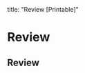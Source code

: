 <frontmatter>
title: "Review [Printable]"
</frontmatter>

<link rel="stylesheet" href="{{baseUrl}}/css/textbook.css">

<div class="website-content">

<div id="main">

# Review

## Review

<include src="review/print.md" />

</div>

</div>
